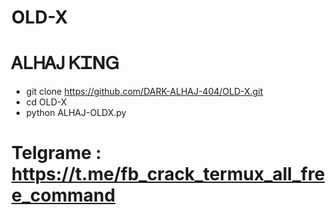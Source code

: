 # OLD-X
# ᎪᏞᎻᎪᎫ ᏦᏆΝᏀ

- git clone https://github.com/DARK-ALHAJ-404/OLD-X.git
- cd OLD-X
- python ALHAJ-OLDX.py

# Telgrame : https://t.me/fb_crack_termux_all_free_command
